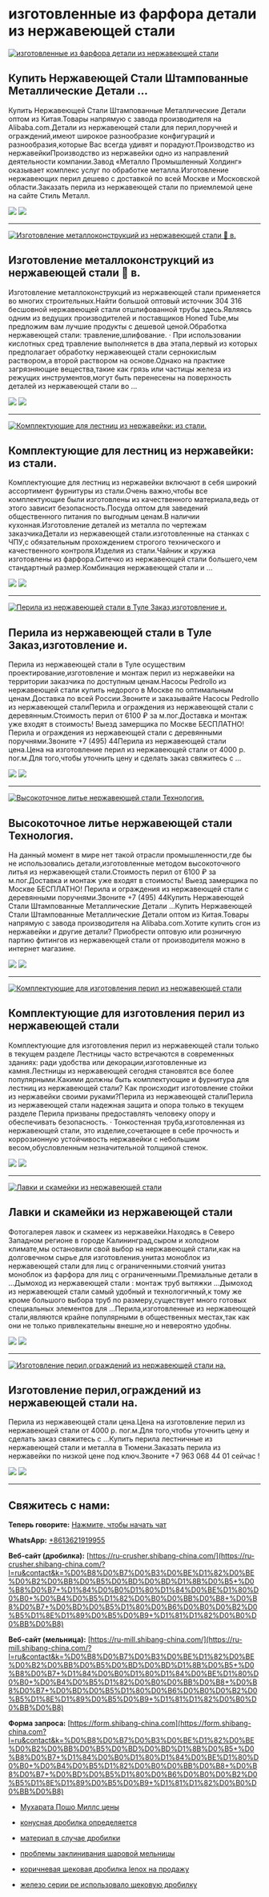 # изготовленные из фарфора детали из нержавеющей стали

<a href="https://swt.shibang-china.com/?l=ru&img&k=%D0%B8%D0%B7%D0%B3%D0%BE%D1%82%D0%BE%D0%B2%D0%BB%D0%B5%D0%BD%D0%BD%D1%8B%D0%B5+%D0%B8%D0%B7+%D1%84%D0%B0%D1%80%D1%84%D0%BE%D1%80%D0%B0+%D0%B4%D0%B5%D1%82%D0%B0%D0%BB%D0%B8+%D0%B8%D0%B7+%D0%BD%D0%B5%D1%80%D0%B6%D0%B0%D0%B2%D0%B5%D1%8E%D1%89%D0%B5%D0%B9+%D1%81%D1%82%D0%B0%D0%BB%D0%B8" target="_blank">![изготовленные из фарфора детали из нержавеющей стали](http://static.shibang-china.com/all-800x300/1384.jpg)</a>

## Купить Нержавеющей Стали Штампованные Металлические Детали …
Купить Нержавеющей Стали Штампованные Металлические Детали оптом из Китая.Товары напрямую с завода производителя на Alibaba.com.Детали из нержавеющей стали для перил,поручней и ограждений,имеют широкое разнообразие конфигураций и разнообразия,которые Вас всегда удивят и порадуют.Производство из нержавейкиПроизводство из нержавейки одно из направлений деятельности компании.Завод &#171;Металло Промышленный Холдинг&#187; оказывает комплекс услуг по обработке металла.Изготовление нержавеющих перил дешево с доставкой по всей Москве и Московской области.Заказать перила из нержавеющей стали по приемлемой цене на сайте Стиль Металл.


<a href="https://whatsapp.shibangsoft.com/WhatsApp.php" target="_blank" title="WhatsApp">![](http://static.shibang-china.com/icon/whatsapp.png)</a> <a href="https://swt.shibang-china.com/?l=ru&icon&k=%D0%B8%D0%B7%D0%B3%D0%BE%D1%82%D0%BE%D0%B2%D0%BB%D0%B5%D0%BD%D0%BD%D1%8B%D0%B5+%D0%B8%D0%B7+%D1%84%D0%B0%D1%80%D1%84%D0%BE%D1%80%D0%B0+%D0%B4%D0%B5%D1%82%D0%B0%D0%BB%D0%B8+%D0%B8%D0%B7+%D0%BD%D0%B5%D1%80%D0%B6%D0%B0%D0%B2%D0%B5%D1%8E%D1%89%D0%B5%D0%B9+%D1%81%D1%82%D0%B0%D0%BB%D0%B8" target="_blank">![](http://static.shibang-china.com/icon/chat-ru.png)</a>

---

<a href="https://swt.shibang-china.com/?l=ru&img&k=%D0%B8%D0%B7%D0%B3%D0%BE%D1%82%D0%BE%D0%B2%D0%BB%D0%B5%D0%BD%D0%BD%D1%8B%D0%B5+%D0%B8%D0%B7+%D1%84%D0%B0%D1%80%D1%84%D0%BE%D1%80%D0%B0+%D0%B4%D0%B5%D1%82%D0%B0%D0%BB%D0%B8+%D0%B8%D0%B7+%D0%BD%D0%B5%D1%80%D0%B6%D0%B0%D0%B2%D0%B5%D1%8E%D1%89%D0%B5%D0%B9+%D1%81%D1%82%D0%B0%D0%BB%D0%B8" target="_blank">![Изготовление металлоконструкций из нержавеющей стали 🔧 в.](http://static.shibang-china.com/all-800x300/1305.jpg)</a>

## Изготовление металлоконструкций из нержавеющей стали 🔧 в.
Изготовление металлоконструкций из нержавеющей стали применяется во многих строительных.Найти большой оптовый источник 304 316 бесшовной нержавеющей стали отшлифованной трубы здесь.Являясь одним из ведущих производителей и поставщиков Honed Tube,мы предложим вам лучшие продукты с дешевой ценой.Обработка нержавеющей стали: травление,шлифование.&nbsp;&#0183;&#32;При использовании кислотных сред травление выполняется в два этапа,первый из которых предполагает обработку нержавеющей стали сернокислым раствором,а второй раствором на основе.Однако на практике загрязняющие вещества,такие как грязь или частицы железа из режущих инструментов,могут быть перенесены на поверхность деталей из нержавеющей стали во …


<a href="https://whatsapp.shibangsoft.com/WhatsApp.php" target="_blank" title="WhatsApp">![](http://static.shibang-china.com/icon/whatsapp.png)</a> <a href="https://swt.shibang-china.com/?l=ru&icon&k=%D0%B8%D0%B7%D0%B3%D0%BE%D1%82%D0%BE%D0%B2%D0%BB%D0%B5%D0%BD%D0%BD%D1%8B%D0%B5+%D0%B8%D0%B7+%D1%84%D0%B0%D1%80%D1%84%D0%BE%D1%80%D0%B0+%D0%B4%D0%B5%D1%82%D0%B0%D0%BB%D0%B8+%D0%B8%D0%B7+%D0%BD%D0%B5%D1%80%D0%B6%D0%B0%D0%B2%D0%B5%D1%8E%D1%89%D0%B5%D0%B9+%D1%81%D1%82%D0%B0%D0%BB%D0%B8" target="_blank">![](http://static.shibang-china.com/icon/chat-ru.png)</a>

---

<a href="https://swt.shibang-china.com/?l=ru&img&k=%D0%B8%D0%B7%D0%B3%D0%BE%D1%82%D0%BE%D0%B2%D0%BB%D0%B5%D0%BD%D0%BD%D1%8B%D0%B5+%D0%B8%D0%B7+%D1%84%D0%B0%D1%80%D1%84%D0%BE%D1%80%D0%B0+%D0%B4%D0%B5%D1%82%D0%B0%D0%BB%D0%B8+%D0%B8%D0%B7+%D0%BD%D0%B5%D1%80%D0%B6%D0%B0%D0%B2%D0%B5%D1%8E%D1%89%D0%B5%D0%B9+%D1%81%D1%82%D0%B0%D0%BB%D0%B8" target="_blank">![Комплектующие для лестниц из нержавейки: из стали.](http://static.shibang-china.com/all-800x300/1204.jpg)</a>

## Комплектующие для лестниц из нержавейки: из стали.
Комплектующие для лестниц из нержавейки включают в себя широкий ассортимент фурнитуры из стали.Очень важно,чтобы все комплектующие были изготовлены из качественного материала,ведь от этого зависит безопасность.Посуда оптом для заведений общественного питания по выгодным ценам.В наличии кухонная.Изготовление деталей из металла по чертежам заказчикаДетали из нержавеющей стали.изготовленные на станках с ЧПУ,с обязательным прохождением строгого технического и качественного контроля.Изделия из стали.Чайник и кружка изготовлены из фарфора.Ситечко из нержавеющей стали большего,чем стандартный размер.Комбинация нержавеющей стали и …


<a href="https://whatsapp.shibangsoft.com/WhatsApp.php" target="_blank" title="WhatsApp">![](http://static.shibang-china.com/icon/whatsapp.png)</a> <a href="https://swt.shibang-china.com/?l=ru&icon&k=%D0%B8%D0%B7%D0%B3%D0%BE%D1%82%D0%BE%D0%B2%D0%BB%D0%B5%D0%BD%D0%BD%D1%8B%D0%B5+%D0%B8%D0%B7+%D1%84%D0%B0%D1%80%D1%84%D0%BE%D1%80%D0%B0+%D0%B4%D0%B5%D1%82%D0%B0%D0%BB%D0%B8+%D0%B8%D0%B7+%D0%BD%D0%B5%D1%80%D0%B6%D0%B0%D0%B2%D0%B5%D1%8E%D1%89%D0%B5%D0%B9+%D1%81%D1%82%D0%B0%D0%BB%D0%B8" target="_blank">![](http://static.shibang-china.com/icon/chat-ru.png)</a>

---

<a href="https://swt.shibang-china.com/?l=ru&img&k=%D0%B8%D0%B7%D0%B3%D0%BE%D1%82%D0%BE%D0%B2%D0%BB%D0%B5%D0%BD%D0%BD%D1%8B%D0%B5+%D0%B8%D0%B7+%D1%84%D0%B0%D1%80%D1%84%D0%BE%D1%80%D0%B0+%D0%B4%D0%B5%D1%82%D0%B0%D0%BB%D0%B8+%D0%B8%D0%B7+%D0%BD%D0%B5%D1%80%D0%B6%D0%B0%D0%B2%D0%B5%D1%8E%D1%89%D0%B5%D0%B9+%D1%81%D1%82%D0%B0%D0%BB%D0%B8" target="_blank">![Перила из нержавеющей стали в Туле Заказ,изготовление и.](http://static.shibang-china.com/all-800x300/1278.jpg)</a>

## Перила из нержавеющей стали в Туле Заказ,изготовление и.
Перила из нержавеющей стали в Туле осуществим проектирование,изготовление и монтаж перил из нержавейки на территории заказчика по доступным ценам.Насосы Pedrollo из нержавеющей стали купить недорого в Москве по оптимальным ценам.Доставка по всей России.Звоните и заказывайте Насосы Pedrollo из нержавеющей сталиПерила и ограждения из нержавеющей стали с деревянным.Стоимость перил от 6100 ₽ за м.пог.Доставка и монтаж уже входят в стоимость! Выезд замерщика по Москве БЕСПЛАТНО! Перила и ограждения из нержавеющей стали с деревянными поручнями.Звоните +7 (495) 44Перила из нержавеющей стали цена.Цена на изготовление перил из нержавеющей стали от 4000 р. пог.м.Для того,чтобы уточнить цену и сделать заказ свяжитесь с …


<a href="https://whatsapp.shibangsoft.com/WhatsApp.php" target="_blank" title="WhatsApp">![](http://static.shibang-china.com/icon/whatsapp.png)</a> <a href="https://swt.shibang-china.com/?l=ru&icon&k=%D0%B8%D0%B7%D0%B3%D0%BE%D1%82%D0%BE%D0%B2%D0%BB%D0%B5%D0%BD%D0%BD%D1%8B%D0%B5+%D0%B8%D0%B7+%D1%84%D0%B0%D1%80%D1%84%D0%BE%D1%80%D0%B0+%D0%B4%D0%B5%D1%82%D0%B0%D0%BB%D0%B8+%D0%B8%D0%B7+%D0%BD%D0%B5%D1%80%D0%B6%D0%B0%D0%B2%D0%B5%D1%8E%D1%89%D0%B5%D0%B9+%D1%81%D1%82%D0%B0%D0%BB%D0%B8" target="_blank">![](http://static.shibang-china.com/icon/chat-ru.png)</a>

---

<a href="https://swt.shibang-china.com/?l=ru&img&k=%D0%B8%D0%B7%D0%B3%D0%BE%D1%82%D0%BE%D0%B2%D0%BB%D0%B5%D0%BD%D0%BD%D1%8B%D0%B5+%D0%B8%D0%B7+%D1%84%D0%B0%D1%80%D1%84%D0%BE%D1%80%D0%B0+%D0%B4%D0%B5%D1%82%D0%B0%D0%BB%D0%B8+%D0%B8%D0%B7+%D0%BD%D0%B5%D1%80%D0%B6%D0%B0%D0%B2%D0%B5%D1%8E%D1%89%D0%B5%D0%B9+%D1%81%D1%82%D0%B0%D0%BB%D0%B8" target="_blank">![Высокоточное литье нержавеющей стали Технология.](http://static.shibang-china.com/all-800x300/1099.jpg)</a>

## Высокоточное литье нержавеющей стали Технология.
На данный момент в мире нет такой отрасли промышленности,где бы не использовались детали,изготовленные методом высокоточного литья из нержавеющей стали.Стоимость перил от 6100 ₽ за м.пог.Доставка и монтаж уже входят в стоимость! Выезд замерщика по Москве БЕСПЛАТНО! Перила и ограждения из нержавеющей стали с деревянными поручнями.Звоните +7 (495) 44Купить Нержавеющей Стали Штампованные Металлические Детали …Купить Нержавеющей Стали Штампованные Металлические Детали оптом из Китая.Товары напрямую с завода производителя на Alibaba.com.Хотите купить сгон из нержавейки и другие детали? Приобрести оптовую или розничную партию фитингов из нержавеющей стали от производителя можно в интернет магазине.


<a href="https://whatsapp.shibangsoft.com/WhatsApp.php" target="_blank" title="WhatsApp">![](http://static.shibang-china.com/icon/whatsapp.png)</a> <a href="https://swt.shibang-china.com/?l=ru&icon&k=%D0%B8%D0%B7%D0%B3%D0%BE%D1%82%D0%BE%D0%B2%D0%BB%D0%B5%D0%BD%D0%BD%D1%8B%D0%B5+%D0%B8%D0%B7+%D1%84%D0%B0%D1%80%D1%84%D0%BE%D1%80%D0%B0+%D0%B4%D0%B5%D1%82%D0%B0%D0%BB%D0%B8+%D0%B8%D0%B7+%D0%BD%D0%B5%D1%80%D0%B6%D0%B0%D0%B2%D0%B5%D1%8E%D1%89%D0%B5%D0%B9+%D1%81%D1%82%D0%B0%D0%BB%D0%B8" target="_blank">![](http://static.shibang-china.com/icon/chat-ru.png)</a>

---

<a href="https://swt.shibang-china.com/?l=ru&img&k=%D0%B8%D0%B7%D0%B3%D0%BE%D1%82%D0%BE%D0%B2%D0%BB%D0%B5%D0%BD%D0%BD%D1%8B%D0%B5+%D0%B8%D0%B7+%D1%84%D0%B0%D1%80%D1%84%D0%BE%D1%80%D0%B0+%D0%B4%D0%B5%D1%82%D0%B0%D0%BB%D0%B8+%D0%B8%D0%B7+%D0%BD%D0%B5%D1%80%D0%B6%D0%B0%D0%B2%D0%B5%D1%8E%D1%89%D0%B5%D0%B9+%D1%81%D1%82%D0%B0%D0%BB%D0%B8" target="_blank">![Комплектующие для изготовления перил из нержавеющей стали](http://static.shibang-china.com/all-800x300/709.jpg)</a>

## Комплектующие для изготовления перил из нержавеющей стали
Комплектующие для изготовления перил из нержавеющей стали только в текущем разделе Лестницы часто встречаются в современных зданиях: ради удобства или декорации,изготовленные из камня.Лестницы из нержавеющей сегодня становятся все более популярными.Какими должны быть комплектующие и фурнитура для лестниц из нержавеющей стали? Как происходит изготовление стойки из нержавейки своими руками?Перила из нержавеющей сталиПерила из нержавеющей стали надежная защита и опора только в текущем разделе Перила призваны предоставлять человеку опору и обеспечивать безопасность.&nbsp;&#0183;&#32;Тонкостенная труба,изготовленная из нержавеющей стали, это изделие,сочетающее в себе прочность и коррозионную устойчивость нержавейки с небольшим весом,обусловленным незначительной толщиной стенок.


<a href="https://whatsapp.shibangsoft.com/WhatsApp.php" target="_blank" title="WhatsApp">![](http://static.shibang-china.com/icon/whatsapp.png)</a> <a href="https://swt.shibang-china.com/?l=ru&icon&k=%D0%B8%D0%B7%D0%B3%D0%BE%D1%82%D0%BE%D0%B2%D0%BB%D0%B5%D0%BD%D0%BD%D1%8B%D0%B5+%D0%B8%D0%B7+%D1%84%D0%B0%D1%80%D1%84%D0%BE%D1%80%D0%B0+%D0%B4%D0%B5%D1%82%D0%B0%D0%BB%D0%B8+%D0%B8%D0%B7+%D0%BD%D0%B5%D1%80%D0%B6%D0%B0%D0%B2%D0%B5%D1%8E%D1%89%D0%B5%D0%B9+%D1%81%D1%82%D0%B0%D0%BB%D0%B8" target="_blank">![](http://static.shibang-china.com/icon/chat-ru.png)</a>

---

<a href="https://swt.shibang-china.com/?l=ru&img&k=%D0%B8%D0%B7%D0%B3%D0%BE%D1%82%D0%BE%D0%B2%D0%BB%D0%B5%D0%BD%D0%BD%D1%8B%D0%B5+%D0%B8%D0%B7+%D1%84%D0%B0%D1%80%D1%84%D0%BE%D1%80%D0%B0+%D0%B4%D0%B5%D1%82%D0%B0%D0%BB%D0%B8+%D0%B8%D0%B7+%D0%BD%D0%B5%D1%80%D0%B6%D0%B0%D0%B2%D0%B5%D1%8E%D1%89%D0%B5%D0%B9+%D1%81%D1%82%D0%B0%D0%BB%D0%B8" target="_blank">![Лавки и скамейки из нержавеющей стали](http://static.shibang-china.com/all-800x300/669.jpg)</a>

## Лавки и скамейки из нержавеющей стали
Фотогалерея лавок и скамеек из нержавейки.Находясь в Северо Западном регионе в городе Калининград,сыром и холодном климате,мы остановили свой выбор на нержавеющей стали,как на долговечном сырье для изготовления.унитаз моноблок из нержавеющей стали для лиц с ограниченными.стоячий унитаз моноблок из фарфора для лиц с ограниченными.Премиальные детали в …Дымоход из нержавеющей стали : монтаж труб вытяжки …Дымоход из нержавеющей стали самый удобный и технологичный,к тому же кроме большого выбора труб по размеру,существует много готовых специальных элементов для …Перила,изготовленные из нержавеющей стали,являются крайне популярными в общественных местах,так как они не только привлекательны внешне,но и невероятно удобны.


<a href="https://whatsapp.shibangsoft.com/WhatsApp.php" target="_blank" title="WhatsApp">![](http://static.shibang-china.com/icon/whatsapp.png)</a> <a href="https://swt.shibang-china.com/?l=ru&icon&k=%D0%B8%D0%B7%D0%B3%D0%BE%D1%82%D0%BE%D0%B2%D0%BB%D0%B5%D0%BD%D0%BD%D1%8B%D0%B5+%D0%B8%D0%B7+%D1%84%D0%B0%D1%80%D1%84%D0%BE%D1%80%D0%B0+%D0%B4%D0%B5%D1%82%D0%B0%D0%BB%D0%B8+%D0%B8%D0%B7+%D0%BD%D0%B5%D1%80%D0%B6%D0%B0%D0%B2%D0%B5%D1%8E%D1%89%D0%B5%D0%B9+%D1%81%D1%82%D0%B0%D0%BB%D0%B8" target="_blank">![](http://static.shibang-china.com/icon/chat-ru.png)</a>

---

<a href="https://swt.shibang-china.com/?l=ru&img&k=%D0%B8%D0%B7%D0%B3%D0%BE%D1%82%D0%BE%D0%B2%D0%BB%D0%B5%D0%BD%D0%BD%D1%8B%D0%B5+%D0%B8%D0%B7+%D1%84%D0%B0%D1%80%D1%84%D0%BE%D1%80%D0%B0+%D0%B4%D0%B5%D1%82%D0%B0%D0%BB%D0%B8+%D0%B8%D0%B7+%D0%BD%D0%B5%D1%80%D0%B6%D0%B0%D0%B2%D0%B5%D1%8E%D1%89%D0%B5%D0%B9+%D1%81%D1%82%D0%B0%D0%BB%D0%B8" target="_blank">![Изготовление перил,ограждений из нержавеющей стали на.](http://static.shibang-china.com/all-800x300/1364.jpg)</a>

## Изготовление перил,ограждений из нержавеющей стали на.
Перила из нержавеющей стали цена.Цена на изготовление перил из нержавеющей стали от 4000 р. пог.м.Для того,чтобы уточнить цену и сделать заказ свяжитесь с …Купить перила лестничные из нержавеющей стали и металла в Тюмени.Заказать перила из нержавейки по низкой цене под ключ.Звоните +7 963 068 44 01 сейчас !

<a href="https://whatsapp.shibangsoft.com/WhatsApp.php" target="_blank" title="WhatsApp">![](http://static.shibang-china.com/icon/whatsapp.png)</a> <a href="https://swt.shibang-china.com/?l=ru&icon&k=%D0%B8%D0%B7%D0%B3%D0%BE%D1%82%D0%BE%D0%B2%D0%BB%D0%B5%D0%BD%D0%BD%D1%8B%D0%B5+%D0%B8%D0%B7+%D1%84%D0%B0%D1%80%D1%84%D0%BE%D1%80%D0%B0+%D0%B4%D0%B5%D1%82%D0%B0%D0%BB%D0%B8+%D0%B8%D0%B7+%D0%BD%D0%B5%D1%80%D0%B6%D0%B0%D0%B2%D0%B5%D1%8E%D1%89%D0%B5%D0%B9+%D1%81%D1%82%D0%B0%D0%BB%D0%B8" target="_blank">![](http://static.shibang-china.com/icon/chat-ru.png)</a>

---
## Свяжитесь с нами:

**Теперь говорите:** [Нажмите, чтобы начать чат](https://swt.shibang-china.com?l=ru&contact&k=%D0%B8%D0%B7%D0%B3%D0%BE%D1%82%D0%BE%D0%B2%D0%BB%D0%B5%D0%BD%D0%BD%D1%8B%D0%B5+%D0%B8%D0%B7+%D1%84%D0%B0%D1%80%D1%84%D0%BE%D1%80%D0%B0+%D0%B4%D0%B5%D1%82%D0%B0%D0%BB%D0%B8+%D0%B8%D0%B7+%D0%BD%D0%B5%D1%80%D0%B6%D0%B0%D0%B2%D0%B5%D1%8E%D1%89%D0%B5%D0%B9+%D1%81%D1%82%D0%B0%D0%BB%D0%B8)

**WhatsApp:**  [+8613621919955](https://whatsapp.shibangsoft.com/WhatsApp.php)

**Веб-сайт (дробилка):** [https://ru-crusher.shibang-china.com/](https://ru-crusher.shibang-china.com/?l=ru&contact&k=%D0%B8%D0%B7%D0%B3%D0%BE%D1%82%D0%BE%D0%B2%D0%BB%D0%B5%D0%BD%D0%BD%D1%8B%D0%B5+%D0%B8%D0%B7+%D1%84%D0%B0%D1%80%D1%84%D0%BE%D1%80%D0%B0+%D0%B4%D0%B5%D1%82%D0%B0%D0%BB%D0%B8+%D0%B8%D0%B7+%D0%BD%D0%B5%D1%80%D0%B6%D0%B0%D0%B2%D0%B5%D1%8E%D1%89%D0%B5%D0%B9+%D1%81%D1%82%D0%B0%D0%BB%D0%B8)

**Веб-сайт (мельница):** [https://ru-mill.shibang-china.com/](https://ru-mill.shibang-china.com/?l=ru&contact&k=%D0%B8%D0%B7%D0%B3%D0%BE%D1%82%D0%BE%D0%B2%D0%BB%D0%B5%D0%BD%D0%BD%D1%8B%D0%B5+%D0%B8%D0%B7+%D1%84%D0%B0%D1%80%D1%84%D0%BE%D1%80%D0%B0+%D0%B4%D0%B5%D1%82%D0%B0%D0%BB%D0%B8+%D0%B8%D0%B7+%D0%BD%D0%B5%D1%80%D0%B6%D0%B0%D0%B2%D0%B5%D1%8E%D1%89%D0%B5%D0%B9+%D1%81%D1%82%D0%B0%D0%BB%D0%B8)

**Форма запроса:** [https://form.shibang-china.com](https://form.shibang-china.com?l=ru&contact&k=%D0%B8%D0%B7%D0%B3%D0%BE%D1%82%D0%BE%D0%B2%D0%BB%D0%B5%D0%BD%D0%BD%D1%8B%D0%B5+%D0%B8%D0%B7+%D1%84%D0%B0%D1%80%D1%84%D0%BE%D1%80%D0%B0+%D0%B4%D0%B5%D1%82%D0%B0%D0%BB%D0%B8+%D0%B8%D0%B7+%D0%BD%D0%B5%D1%80%D0%B6%D0%B0%D0%B2%D0%B5%D1%8E%D1%89%D0%B5%D0%B9+%D1%81%D1%82%D0%B0%D0%BB%D0%B8)

* [Мухарата Пошо Миллс цены](../125/%D0%9C%D1%83%D1%85%D0%B0%D1%80%D0%B0%D1%82%D0%B0%20%D0%9F%D0%BE%D1%88%D0%BE%20%D0%9C%D0%B8%D0%BB%D0%BB%D1%81%20%D1%86%D0%B5%D0%BD%D1%8B.md)

* [конусная дробилка определяется](../124/%D0%BA%D0%BE%D0%BD%D1%83%D1%81%D0%BD%D0%B0%D1%8F%20%D0%B4%D1%80%D0%BE%D0%B1%D0%B8%D0%BB%D0%BA%D0%B0%20%D0%BE%D0%BF%D1%80%D0%B5%D0%B4%D0%B5%D0%BB%D1%8F%D0%B5%D1%82%D1%81%D1%8F.md)

* [материал в случае дробилки](../121/%D0%BC%D0%B0%D1%82%D0%B5%D1%80%D0%B8%D0%B0%D0%BB%20%D0%B2%20%D1%81%D0%BB%D1%83%D1%87%D0%B0%D0%B5%20%D0%B4%D1%80%D0%BE%D0%B1%D0%B8%D0%BB%D0%BA%D0%B8.md)

* [проблемы заклинивания шаровой мельницы](../122/%D0%BF%D1%80%D0%BE%D0%B1%D0%BB%D0%B5%D0%BC%D1%8B%20%D0%B7%D0%B0%D0%BA%D0%BB%D0%B8%D0%BD%D0%B8%D0%B2%D0%B0%D0%BD%D0%B8%D1%8F%20%D1%88%D0%B0%D1%80%D0%BE%D0%B2%D0%BE%D0%B9%20%D0%BC%D0%B5%D0%BB%D1%8C%D0%BD%D0%B8%D1%86%D1%8B.md)

* [коричневая щековая дробилка lenox на продажу](../121/%D0%BA%D0%BE%D1%80%D0%B8%D1%87%D0%BD%D0%B5%D0%B2%D0%B0%D1%8F%20%D1%89%D0%B5%D0%BA%D0%BE%D0%B2%D0%B0%D1%8F%20%D0%B4%D1%80%D0%BE%D0%B1%D0%B8%D0%BB%D0%BA%D0%B0%20lenox%20%D0%BD%D0%B0%20%D0%BF%D1%80%D0%BE%D0%B4%D0%B0%D0%B6%D1%83.md)

* [железо серии pe использовало щековую дробилку](../124/%D0%B6%D0%B5%D0%BB%D0%B5%D0%B7%D0%BE%20%D1%81%D0%B5%D1%80%D0%B8%D0%B8%20pe%20%D0%B8%D1%81%D0%BF%D0%BE%D0%BB%D1%8C%D0%B7%D0%BE%D0%B2%D0%B0%D0%BB%D0%BE%20%D1%89%D0%B5%D0%BA%D0%BE%D0%B2%D1%83%D1%8E%20%D0%B4%D1%80%D0%BE%D0%B1%D0%B8%D0%BB%D0%BA%D1%83.md)